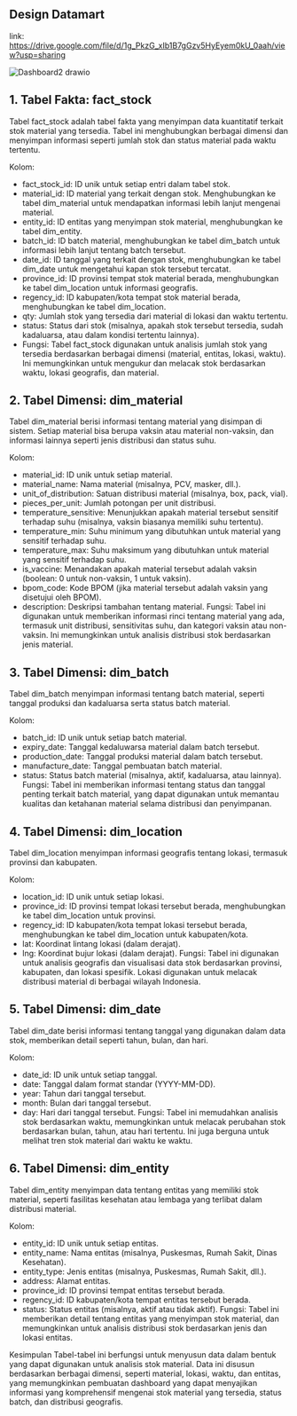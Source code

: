 ## Design Datamart
link: https://drive.google.com/file/d/1g_PkzG_xIb1B7gGzv5HyEyem0kU_0aah/view?usp=sharing

![Dashboard2 drawio](https://github.com/user-attachments/assets/3b24f296-d96c-429f-984c-2ee56b7352d4)

## 1. Tabel Fakta: fact_stock
Tabel fact_stock adalah tabel fakta yang menyimpan data kuantitatif terkait stok material yang tersedia. Tabel ini menghubungkan berbagai dimensi dan menyimpan informasi seperti jumlah stok dan status material pada waktu tertentu.

Kolom:

- fact_stock_id: ID unik untuk setiap entri dalam tabel stok.
- material_id: ID material yang terkait dengan stok. Menghubungkan ke tabel dim_material untuk mendapatkan informasi lebih lanjut mengenai material.
- entity_id: ID entitas yang menyimpan stok material, menghubungkan ke tabel dim_entity.
- batch_id: ID batch material, menghubungkan ke tabel dim_batch untuk informasi lebih lanjut tentang batch tersebut.
- date_id: ID tanggal yang terkait dengan stok, menghubungkan ke tabel dim_date untuk mengetahui kapan stok tersebut tercatat.
- province_id: ID provinsi tempat stok material berada, menghubungkan ke tabel dim_location untuk informasi geografis.
- regency_id: ID kabupaten/kota tempat stok material berada, menghubungkan ke tabel dim_location.
- qty: Jumlah stok yang tersedia dari material di lokasi dan waktu tertentu.
- status: Status dari stok (misalnya, apakah stok tersebut tersedia, sudah kadaluarsa, atau dalam kondisi tertentu lainnya).
- Fungsi: Tabel fact_stock digunakan untuk analisis jumlah stok yang tersedia berdasarkan berbagai dimensi (material, entitas, lokasi, waktu). Ini memungkinkan untuk mengukur dan melacak stok berdasarkan waktu, lokasi geografis, dan material.

## 2. Tabel Dimensi: dim_material
Tabel dim_material berisi informasi tentang material yang disimpan di sistem. Setiap material bisa berupa vaksin atau material non-vaksin, dan informasi lainnya seperti jenis distribusi dan status suhu.

Kolom:

- material_id: ID unik untuk setiap material.
- material_name: Nama material (misalnya, PCV, masker, dll.).
- unit_of_distribution: Satuan distribusi material (misalnya, box, pack, vial).
- pieces_per_unit: Jumlah potongan per unit distribusi.
- temperature_sensitive: Menunjukkan apakah material tersebut sensitif terhadap suhu (misalnya, vaksin biasanya memiliki suhu tertentu).
- temperature_min: Suhu minimum yang dibutuhkan untuk material yang sensitif terhadap suhu.
- temperature_max: Suhu maksimum yang dibutuhkan untuk material yang sensitif terhadap suhu.
- is_vaccine: Menandakan apakah material tersebut adalah vaksin (boolean: 0 untuk non-vaksin, 1 untuk vaksin).
- bpom_code: Kode BPOM (jika material tersebut adalah vaksin yang disetujui oleh BPOM).
- description: Deskripsi tambahan tentang material.
Fungsi: Tabel ini digunakan untuk memberikan informasi rinci tentang material yang ada, termasuk unit distribusi, sensitivitas suhu, dan kategori vaksin atau non-vaksin. Ini memungkinkan untuk analisis distribusi stok berdasarkan jenis material.

## 3. Tabel Dimensi: dim_batch
Tabel dim_batch menyimpan informasi tentang batch material, seperti tanggal produksi dan kadaluarsa serta status batch material.

Kolom:

- batch_id: ID unik untuk setiap batch material.
- expiry_date: Tanggal kedaluwarsa material dalam batch tersebut.
- production_date: Tanggal produksi material dalam batch tersebut.
- manufacture_date: Tanggal pembuatan batch material.
- status: Status batch material (misalnya, aktif, kadaluarsa, atau lainnya).
Fungsi: Tabel ini memberikan informasi tentang status dan tanggal penting terkait batch material, yang dapat digunakan untuk memantau kualitas dan ketahanan material selama distribusi dan penyimpanan.

## 4. Tabel Dimensi: dim_location
Tabel dim_location menyimpan informasi geografis tentang lokasi, termasuk provinsi dan kabupaten.

Kolom:

- location_id: ID unik untuk setiap lokasi.
- province_id: ID provinsi tempat lokasi tersebut berada, menghubungkan ke tabel dim_location untuk provinsi.
- regency_id: ID kabupaten/kota tempat lokasi tersebut berada, menghubungkan ke tabel dim_location untuk kabupaten/kota.
- lat: Koordinat lintang lokasi (dalam derajat).
- lng: Koordinat bujur lokasi (dalam derajat).
Fungsi: Tabel ini digunakan untuk analisis geografis dan visualisasi data stok berdasarkan provinsi, kabupaten, dan lokasi spesifik. Lokasi digunakan untuk melacak distribusi material di berbagai wilayah Indonesia.

## 5. Tabel Dimensi: dim_date
Tabel dim_date berisi informasi tentang tanggal yang digunakan dalam data stok, memberikan detail seperti tahun, bulan, dan hari.

Kolom:

- date_id: ID unik untuk setiap tanggal.
- date: Tanggal dalam format standar (YYYY-MM-DD).
- year: Tahun dari tanggal tersebut.
- month: Bulan dari tanggal tersebut.
- day: Hari dari tanggal tersebut.
Fungsi: Tabel ini memudahkan analisis stok berdasarkan waktu, memungkinkan untuk melacak perubahan stok berdasarkan bulan, tahun, atau hari tertentu. Ini juga berguna untuk melihat tren stok material dari waktu ke waktu.

## 6. Tabel Dimensi: dim_entity
Tabel dim_entity menyimpan data tentang entitas yang memiliki stok material, seperti fasilitas kesehatan atau lembaga yang terlibat dalam distribusi material.

Kolom:

- entity_id: ID unik untuk setiap entitas.
- entity_name: Nama entitas (misalnya, Puskesmas, Rumah Sakit, Dinas Kesehatan).
- entity_type: Jenis entitas (misalnya, Puskesmas, Rumah Sakit, dll.).
- address: Alamat entitas.
- province_id: ID provinsi tempat entitas tersebut berada.
- regency_id: ID kabupaten/kota tempat entitas tersebut berada.
- status: Status entitas (misalnya, aktif atau tidak aktif).
Fungsi: Tabel ini memberikan detail tentang entitas yang menyimpan stok material, dan memungkinkan untuk analisis distribusi stok berdasarkan jenis dan lokasi entitas.

Kesimpulan
Tabel-tabel ini berfungsi untuk menyusun data dalam bentuk yang dapat digunakan untuk analisis stok material. Data ini disusun berdasarkan berbagai dimensi, seperti material, lokasi, waktu, dan entitas, yang memungkinkan pembuatan dashboard yang dapat menyajikan informasi yang komprehensif mengenai stok material yang tersedia, status batch, dan distribusi geografis.
